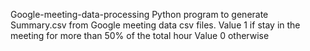 Google-meeting-data-processing
Python program to generate Summary.csv from Google meeting data csv files. 
Value 1 if stay in the meeting for more than 50% of the total hour
Value 0 otherwise
